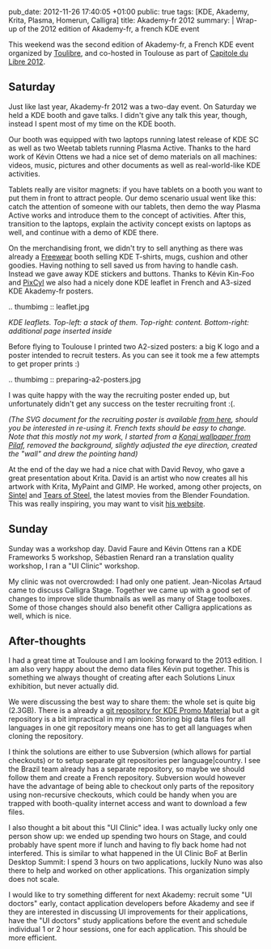 pub_date: 2012-11-26 17:40:05 +01:00
public: true
tags: [KDE, Akademy, Krita, Plasma, Homerun, Calligra]
title: Akademy-fr 2012
summary: |
    Wrap-up of the 2012 edition of Akademy-fr, a french KDE event

This weekend was the second edition of Akademy-fr, a French KDE event organized by
[Toulibre](http://www.toulibre.org), and co-hosted in Toulouse as part of [Capitole du
Libre 2012](http://www.capitoledulibre.org/2012).

## Saturday

Just like last year, Akademy-fr 2012 was a two-day event. On Saturday we held a
KDE booth and gave talks. I didn't give any talk this year, though, instead I spent most
of my time on the KDE booth.

Our booth was equipped with two laptops running latest release of KDE SC as well
as two Weetab tablets running Plasma Active. Thanks to the hard work of Kévin
Ottens we had a nice set of demo materials on all machines: videos, music,
pictures and other documents as well as real-world-like KDE activities.

Tablets really are visitor magnets: if you have tablets on a booth you want to
put them in front to attract people. Our demo scenario usual went like this:
catch the attention of someone with our tablets, then demo the way Plasma Active works
and introduce them to the concept of activities. After this, transition to the
laptops, explain the activity concept exists on laptops as well, and continue
with a demo of KDE there.

On the merchandising front, we didn't try to sell anything as there was already
a [Freewear](http://freewear.org) booth selling KDE T-shirts, mugs, cushion and
other goodies. Having nothing to sell saved us from having to handle cash.
Instead we gave away KDE stickers and buttons. Thanks to Kévin Kin-Foo and
[PixCyl](http://pixcyl.free.fr/) we also had a nicely done KDE leaflet in French and A3-sized KDE Akademy-fr
posters.

.. thumbimg :: leaflet.jpg

_KDE leaflets. Top-left: a stack of them. Top-right: content. Bottom-right: additional page inserted inside_

Before flying to Toulouse I printed two A2-sized posters: a big K logo and a
poster intended to recruit testers. As you can see it took me a few attempts to
get proper prints :)

.. thumbimg :: preparing-a2-posters.jpg

I was quite happy with the way the recruiting poster ended up, but unfortunately
didn't get any success on the tester recruiting front :(.

_(The SVG document for the recruiting poster is available [from here](kde-qa.svg),
should you be interested in re-using it. French texts should be easy to change.
Note that this mostly not my work, I started from a [Konqi wallpaper from
Pilaf](http://kde-look.org/content/show.php/KDE+SVG+-+Konqui?content=19173),
removed the background, slightly adjusted the eye direction, created the "wall"
and drew the pointing hand)_

At the end of the day we had a nice chat with David Revoy, who gave a great
presentation about Krita. David is an artist who now creates all his artwork
with Krita, MyPaint and GIMP. He worked, among other projects, on
[Sintel](http://sintel.org) and [Tears of Steel](http://tearsofsteel.org), the
latest movies from the Blender Foundation. This was really inspiring, you may
want to visit [his website](http://www.davidrevoy.com).

## Sunday

Sunday was a workshop day. David Faure and Kévin Ottens ran a KDE Frameworks 5
workshop, Sébastien Renard ran a translation quality workshop, I ran a "UI
Clinic" workshop.

My clinic was not overcrowded: I had only one patient. Jean-Nicolas Artaud came
to discuss Calligra Stage. Together we came up with a good set of changes to
improve slide thumbnails as well as many of Stage toolboxes. Some of those
changes should also benefit other Calligra applications as well, which is nice.

## After-thoughts

I had a great time at Toulouse and I am looking forward to the 2013 edition. I
am also very happy about the demo data files Kévin put together. This is
something we always thought of creating after each Solutions Linux exhibition,
but never actually did.

We were discussing the best way to share them: the whole set is quite big
(2.3GB). There is a already a [git repository for KDE Promo
Material](https://projects.kde.org/projects/others/kde-promo/repository) but a
git repository is a bit impractical in my opinion: Storing big data files for all languages in one
git repository means one has to get all languages when cloning the repository.

I think the solutions are either to use Subversion (which allows for partial
checkouts) or to setup separate git repositories per language|country. I see the
Brazil team already has a separate repository, so maybe we should follow them
and create a French repository.  Subversion would however have the advantage of
being able to checkout only parts of the repository using non-recursive
checkouts, which could be handy when you are trapped with booth-quality
internet access and want to download a few files.

I also thought a bit about this "UI Clinic" idea. I was actually lucky only one
person show up: we ended up spending two hours on Stage, and could probably have
spent more if lunch and having to fly back home had not interfered. This is
similar to what happened in the UI Clinic BoF at Berlin Desktop Summit: I spend
3 hours on two applications, luckily Nuno was also there to help and worked on
other applications. This organization simply does not scale.

I would like to try something different for next Akademy: recruit some "UI
doctors" early, contact application developers before Akademy and see if they
are interested in discussing UI improvements for their applications, have the
"UI doctors" study applications before the event and schedule individual 1 or 2
hour sessions, one for each application. This should be more efficient.
